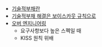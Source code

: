 - [기술적부채란](https://brunch.co.kr/@pubjinson/23)
- [기술적부채 해결은 보이스카웃 규칙으로](https://www.slideshare.net/mobile/jinhyuckkim7/ss-79626046)
- [오버 엔지니어링](https://zetawiki.com/wiki/오버엔지니어링)
  - 요구사항보다 높은 스펙일 때
  - KISS 원칙 위배